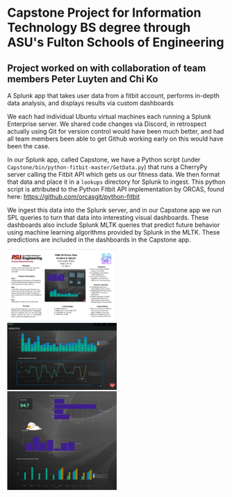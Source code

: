 # Capstone Project for Information Technology BS degree through ASU's Fulton Schools of Engineering

Project worked on with collaboration of team members Peter Luyten and Chi Ko
-
A Splunk app that takes user data from a fitbit account, performs in-depth data analysis, and displays results via custom dashboards


We each had individual Ubuntu virtual machines each running a Splunk Enterprise server. We shared code changes via Discord, in retrospect actually using Git for version control would have been much better, and had all team members been able to get Github working early on this would have been the case.

In our Splunk app, called Capstone, we have a Python script (under `Capstone/bin/python-fitbit-master/GetData.py`) that runs a CherryPy server calling the Fitbit API which gets us our fitness data. We then format that data and place it in a `lookups` directory for Splunk to ingest. This python script is attributed to the Python Fitbit API implementation by ORCAS, found here: https://github.com/orcasgit/python-fitbit

We ingest this data into the Splunk server, and in  our Capstone app we run SPL queries to turn that data into interesting visual dashboards. These dashboards also include Splunk MLTK queries that predict future behavior using machine learning algorithms provided by Splunk in the MLTK. These predictions are included in the dashboards in the Capstone app. 

<img src="/final deliverable poster.png" alt="project presentation" width="50%" height="50%">

<img src="/Dashboard Screenshots/actdash.png" alt="activity dashboard" width="50%" height="50%">

<img src="/Dashboard Screenshots/sleepdashall.png" alt="activity dashboard" width="50%" height="50%">
